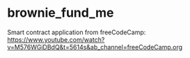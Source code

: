 # brownie_fund_me
Smart contract application from freeCodeCamp: https://www.youtube.com/watch?v=M576WGiDBdQ&t=5614s&ab_channel=freeCodeCamp.org
